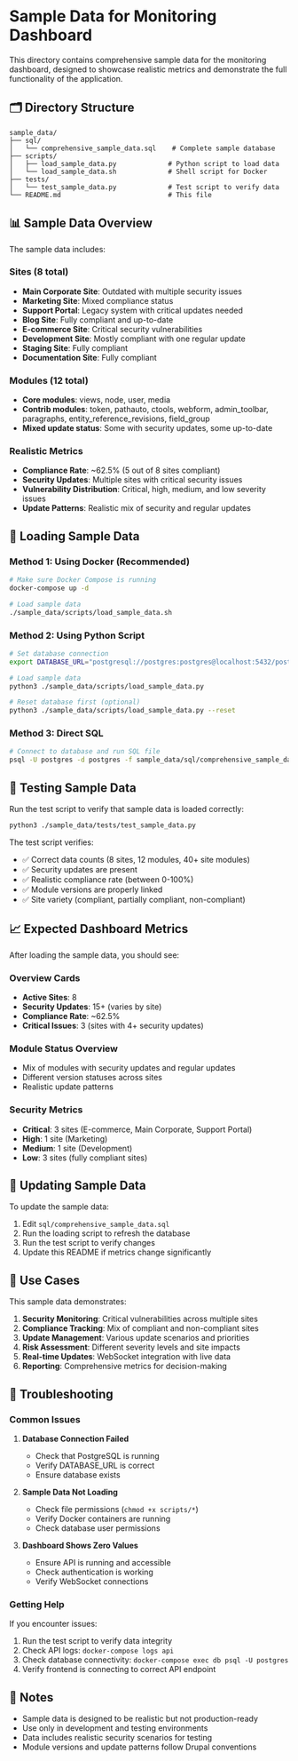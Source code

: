 # Sample Data for Monitoring Dashboard

This directory contains comprehensive sample data for the monitoring dashboard, designed to showcase realistic metrics and demonstrate the full functionality of the application.

## 🗂️ Directory Structure

```
sample_data/
├── sql/
│   └── comprehensive_sample_data.sql    # Complete sample database
├── scripts/
│   ├── load_sample_data.py             # Python script to load data
│   └── load_sample_data.sh             # Shell script for Docker
├── tests/
│   └── test_sample_data.py             # Test script to verify data
└── README.md                           # This file
```

## 📊 Sample Data Overview

The sample data includes:

### Sites (8 total)
- **Main Corporate Site**: Outdated with multiple security issues
- **Marketing Site**: Mixed compliance status
- **Support Portal**: Legacy system with critical updates needed
- **Blog Site**: Fully compliant and up-to-date
- **E-commerce Site**: Critical security vulnerabilities
- **Development Site**: Mostly compliant with one regular update
- **Staging Site**: Fully compliant
- **Documentation Site**: Fully compliant

### Modules (12 total)
- **Core modules**: views, node, user, media
- **Contrib modules**: token, pathauto, ctools, webform, admin_toolbar, paragraphs, entity_reference_revisions, field_group
- **Mixed update status**: Some with security updates, some up-to-date

### Realistic Metrics
- **Compliance Rate**: ~62.5% (5 out of 8 sites compliant)
- **Security Updates**: Multiple sites with critical security issues
- **Vulnerability Distribution**: Critical, high, medium, and low severity issues
- **Update Patterns**: Realistic mix of security and regular updates

## 🚀 Loading Sample Data

### Method 1: Using Docker (Recommended)
```bash
# Make sure Docker Compose is running
docker-compose up -d

# Load sample data
./sample_data/scripts/load_sample_data.sh
```

### Method 2: Using Python Script
```bash
# Set database connection
export DATABASE_URL="postgresql://postgres:postgres@localhost:5432/postgres"

# Load sample data
python3 ./sample_data/scripts/load_sample_data.py

# Reset database first (optional)
python3 ./sample_data/scripts/load_sample_data.py --reset
```

### Method 3: Direct SQL
```bash
# Connect to database and run SQL file
psql -U postgres -d postgres -f sample_data/sql/comprehensive_sample_data.sql
```

## 🧪 Testing Sample Data

Run the test script to verify that sample data is loaded correctly:

```bash
python3 ./sample_data/tests/test_sample_data.py
```

The test script verifies:
- ✅ Correct data counts (8 sites, 12 modules, 40+ site modules)
- ✅ Security updates are present
- ✅ Realistic compliance rate (between 0-100%)
- ✅ Module versions are properly linked
- ✅ Site variety (compliant, partially compliant, non-compliant)

## 📈 Expected Dashboard Metrics

After loading the sample data, you should see:

### Overview Cards
- **Active Sites**: 8
- **Security Updates**: 15+ (varies by site)
- **Compliance Rate**: ~62.5%
- **Critical Issues**: 3 (sites with 4+ security updates)

### Module Status Overview
- Mix of modules with security updates and regular updates
- Different version statuses across sites
- Realistic update patterns

### Security Metrics
- **Critical**: 3 sites (E-commerce, Main Corporate, Support Portal)
- **High**: 1 site (Marketing)
- **Medium**: 1 site (Development)
- **Low**: 3 sites (fully compliant sites)

## 🔄 Updating Sample Data

To update the sample data:

1. Edit `sql/comprehensive_sample_data.sql`
2. Run the loading script to refresh the database
3. Run the test script to verify changes
4. Update this README if metrics change significantly

## 🎯 Use Cases

This sample data demonstrates:

1. **Security Monitoring**: Critical vulnerabilities across multiple sites
2. **Compliance Tracking**: Mix of compliant and non-compliant sites
3. **Update Management**: Various update scenarios and priorities
4. **Risk Assessment**: Different severity levels and site impacts
5. **Real-time Updates**: WebSocket integration with live data
6. **Reporting**: Comprehensive metrics for decision-making

## 🔧 Troubleshooting

### Common Issues

1. **Database Connection Failed**
   - Check that PostgreSQL is running
   - Verify DATABASE_URL is correct
   - Ensure database exists

2. **Sample Data Not Loading**
   - Check file permissions (`chmod +x scripts/*`)
   - Verify Docker containers are running
   - Check database user permissions

3. **Dashboard Shows Zero Values**
   - Ensure API is running and accessible
   - Check authentication is working
   - Verify WebSocket connections

### Getting Help

If you encounter issues:
1. Run the test script to verify data integrity
2. Check API logs: `docker-compose logs api`
3. Check database connectivity: `docker-compose exec db psql -U postgres`
4. Verify frontend is connecting to correct API endpoint

## 📝 Notes

- Sample data is designed to be realistic but not production-ready
- Use only in development and testing environments
- Data includes realistic security scenarios for testing
- Module versions and update patterns follow Drupal conventions